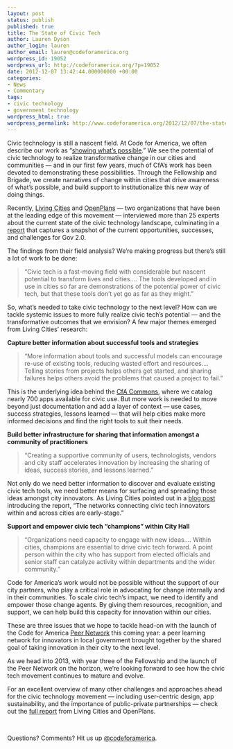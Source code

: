 ```yaml
---
layout: post
status: publish
published: true
title: The State of Civic Tech
author: Lauren Dyson
author_login: lauren
author_email: lauren@codeforamerica.org
wordpress_id: 19052
wordpress_url: http://codeforamerica.org/?p=19052
date: 2012-12-07 13:42:44.000000000 +00:00
categories:
- News
- Commentary
tags:
- civic technology
- government technology
wordpress_html: true
wordpress_permalink: http://www.codeforamerica.org/2012/12/07/the-state-of-civic-tech/
---
```


<p>Civic technology is still a nascent field. At Code for America, we often describe our work as “<a href="http://codeforamerica.org/programs/">showing what’s possible</a>.” We see the potential of civic technology to realize transformative change in our cities and communities — and in our first few years, much of CfA’s work has been devoted to demonstrating these possibilities. Through the Fellowship and Brigade, we create narratives of change within cities that drive awareness of what’s possible, and build support to institutionalize this new way of doing things.</p>
<p>Recently, <a href="http://www.livingcities.org/">Living Cities</a> and <a href="http://openplans.org/">OpenPlans</a> — two organizations that have been at the leading edge of this movement — interviewed more than 25 experts about the current state of the civic technology landscape, culminating in a <a href="http://www.livingcities.org/knowledge/media/?action=view&amp;id=94">report</a> that captures a snapshot of the current opportunities, successes, and challenges for Gov 2.0.</p>
<p>The findings from their field analysis? We’re making progress but there’s still a lot of work to be done:</p>
<blockquote><p>“Civic tech is a fast-moving field with considerable but nascent potential to transform lives and cities…. The tools developed and in use in cities so far are demonstrations of the potential power of civic tech, but that these tools don’t yet go as far as they might.”</p></blockquote>
<p>So, what’s needed to take civic technology to the next level? How can we tackle systemic issues to more fully realize civic tech’s potential — and the transformative outcomes that we envision? A few major themes emerged from Living Cities’ research:</p>
<p><strong>Capture better information about successful tools and strategies</strong></p>
<blockquote><p>“More information about tools and successful models can encourage re-use of existing tools, reducing wasted effort and resources…. Telling stories from projects helps others get started, and sharing failures helps others avoid the problems that caused a project to fail.”</p></blockquote>
<p>This is the underlying idea behind the <a href="http://commons.codeforamerica.org/" target="_blank">CfA Commons</a>, where we catalog nearly 700 apps available for civic use. But more work is needed to move beyond just documentation and add a layer of context — use cases, success strategies, lessons learned — that will help cities make more informed decisions and find the right tools to suit their needs.</p>
<p><strong>Build better infrastructure for sharing that information amongst a community of practitioners</strong></p>
<blockquote><p>“Creating a supportive community of users, technologists, vendors and city staff accelerates innovation by increasing the sharing of ideas, success stories, and lessons learned.”</p></blockquote>
<p>Not only do we need better information to discover and evaluate existing civic tech tools, we need better means for surfacing and spreading those ideas amongst city innovators. As Living Cities pointed out in a <a href="http://www.livingcities.org/blog/?id=90" target="_blank">blog post</a> introducing the report, “The networks connecting civic tech innovators within and across cities are early-stage.”</p>
<p><strong>Support and empower civic tech “champions” within City Hall</strong></p>
<blockquote><p>“Organizations need capacity to engage with new ideas…. Within cities, champions are essential to drive civic tech forward. A point person within the city who has support from elected officials and senior staff can catalyze activity within departments and the wider community.”</p></blockquote>
<p>Code for America’s work would not be possible without the support of our city partners, who play a critical role in advocating for change internally and in their communities. To scale civic tech’s impact, we need to identify and empower those change agents. By giving them resources, recognition, and support, we can help build this capacity for innovation within our cities.</p>
<p>These are three issues that we hope to tackle head-on with the launch of the Code for America <a href="http://peernetwork.in/">Peer Network</a> this coming year: a peer learning network for innovators in local government brought together by the shared goal of taking innovation in their city to the next level.</p>
<p>As we head into 2013, with year three of the Fellowship and the launch of the Peer Network on the horizon, we’re looking forward to see how the civic tech movement continues to mature and evolve.</p>
<p>For an excellent overview of many other challenges and approaches ahead for the civic technology movement — including user-centric design, app sustainability, and the importance of public-private partnerships — check out the <a href="https://docs.google.com/a/codeforamerica.org/document/d/1HOA3h3weREfUgIphoDqaho4xOEf_PyUuLCGsrysnceU/edit#">full report</a> from Living Cities and OpenPlans.</p>
<p> </p>
<p>Questions? Comments? Hit us up <a href="http://twitter.com/codeforamerica" target="_blank">@codeforamerica</a>.</p>
